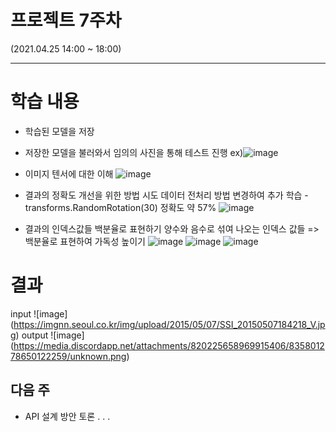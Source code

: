 # 프로젝트 7주차

(2021.04.25 14:00 ~ 18:00)

***

# 학습 내용
- 학습된 모델을 저장 
- 저장한 모델을 불러와서 임의의 사진을 통해 테스트 진행
    ex)![image](https://upload.wikimedia.org/wikipedia/commons/thumb/c/c1/Team_Korea_Russia_WorldCup_02_%28cropped%29.png/200px-Team_Korea_Russia_WorldCup_02_%28cropped%29.png)
- 이미지 텐서에 대한 이해
    ![image](https://cdn.discordapp.com/attachments/820225658969915406/835772671450808330/2021-04-25_4.02.08.png)     

- 결과의 정확도 개선을 위한 방법 시도
    데이터 전처리 방법 변경하여 추가 학습
        - transforms.RandomRotation(30)
            정확도 약 57%
            ![image](https://cdn.discordapp.com/attachments/820225658969915406/835798120486404096/unknown.png)

- 결과의 인덱스값들 백분율로 표현하기
    양수와 음수로 섞여 나오는 인덱스 값들 => 백분율로 표현하여 가독성 높이기
    ![image](https://media.discordapp.net/attachments/820225658969915406/835800732028239882/2021-04-25_5.53.38.png)
    ![image](https://cdn.discordapp.com/attachments/820225658969915406/835800866727788554/2021-04-25_5.54.11.png)
    ![image](https://cdn.discordapp.com/attachments/820225658969915406/835801443179954186/2021-04-25_5.56.30.png)
# 결과
input ![image] (https://imgnn.seoul.co.kr/img/upload/2015/05/07/SSI_20150507184218_V.jpg)
output ![image] (https://media.discordapp.net/attachments/820225658969915406/835801278650122259/unknown.png)

## 다음 주
- API 설계 방안 토론
. . .